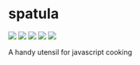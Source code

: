 # spatula

<p align="left">
  <a><img src="https://img.shields.io/github/license/Abyssers/spatula"></a>
  <a><img src="https://img.shields.io/github/workflow/status/Abyssers/spatula/publish"></a>
  <a><img src="https://img.shields.io/github/issues/Abyssers/spatula"></a>
  <a><img src="https://img.shields.io/github/forks/Abyssers/spatula"></a>
  <a><img src="https://img.shields.io/github/stars/Abyssers/spatula"></a>
</p>

A handy utensil for javascript cooking
